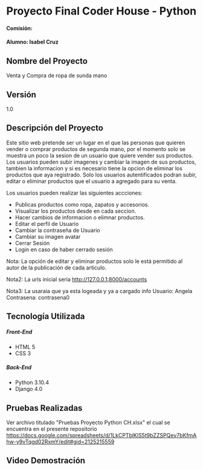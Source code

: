 # Proyecto Final Coder House - Python
#### Comisión: 
#### Alumno: Isabel Cruz

## Nombre del Proyecto
Venta y Compra de ropa de sunda mano

## Versión
1.0

## Descripción del Proyecto

Este sitio web pretende ser un lugar en el que las personas que quieren vender o comprar productos de segunda mano, por el momento solo se muestra un poco la sesion de un usuario que quiere vender sus productos. Los usuarios pueden subir imagenes y cambiar la imagen de sus productos, tambien la informacion y si es necesario tiene la opcion de eliminar los productos que aya registrado.
Solo los usuarios autentificados podran subir, editar o eliminar productos que el usuario a agregado para su venta.

Los usuarios pueden realizar las siguientes accciones:
- Publicas productos como ropa, zapatos y accesorios.
- Visualizar los productos desde en cada seccion.
- Hacer cambios de informacion o elimnar productos.
- Editar el perfil de Usuario
- Cambiar la contraseña de Usuario
- Cambiar su imagen avatar
- Cerrar Sesión
- Login en caso de haber cerrado sesión

Nota: La opción de editar y eliminar productos solo le está permitido al autor de la publicación de cada articulo.

Nota2: La urls inicial seria http://127.0.0.1:8000/accounts

Nota3: La usaraia que ya esta logeada y ya a cargado info 
Usuario: Angela
Contrasena: contrasena0

## Tecnología Utilizada

##### Front-End
- HTML 5
- CSS 3

##### Back-End
- Python 3.10.4
- Django 4.0

## Pruebas Realizadas

Ver archivo titulado "Pruebas Proyecto Python CH.xlsx" el cual se encuentra en el presente repositorio https://docs.google.com/spreadsheets/d/1LkCPTblKlS5t9bZZSPQev7bKfmAhw-y9vTqgd02RxmY/edit#gid=2125215559

## Video Demostración


